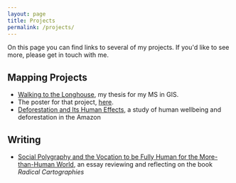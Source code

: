 ```yaml
---
layout: page
title: Projects
permalink: /projects/
---
```


On this page you can find links to several of my projects. If you'd like to see more, please get in touch with me.

## Mapping Projects

- [Walking to the Longhouse](/portfolio/MS-thesis-final-compressed.pdf), my thesis for my MS in GIS.
- The poster for that project, [here](aag2022-poster.pdf).
- [Deforestation and Its Human Effects](https://mappist.github.io/desflorestamento/index), a study of human wellbeing and deforestation in the Amazon

## Writing

- [Social Polygraphy and the Vocation to be Fully Human for the More-than-Human World](https://www.societyandspace.org/articles/social-polygraphy-and-the-vocation-to-be-fully-human-for-the-more-than-human-world), an essay reviewing and reflecting on the book *Radical Cartographies*

